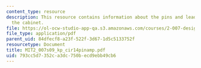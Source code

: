 ```yaml
---
content_type: resource
description: This resource contains information about the pins and lead wire from
  the cabinet.
file: https://ol-ocw-studio-app-qa.s3.amazonaws.com/courses/2-007-design-and-manufacturing-i-spring-2009/793cc5d7352ca3dc750becd9ebb49cb6_MIT2_007s09_kp_cir14pinamp.pdf
file_type: application/pdf
parent_uid: 84dfecf8-a23f-522f-3d67-1d5c5133752f
resourcetype: Document
title: MIT2_007s09_kp_cir14pinamp.pdf
uid: 793cc5d7-352c-a3dc-750b-ecd9ebb49cb6
---
```

